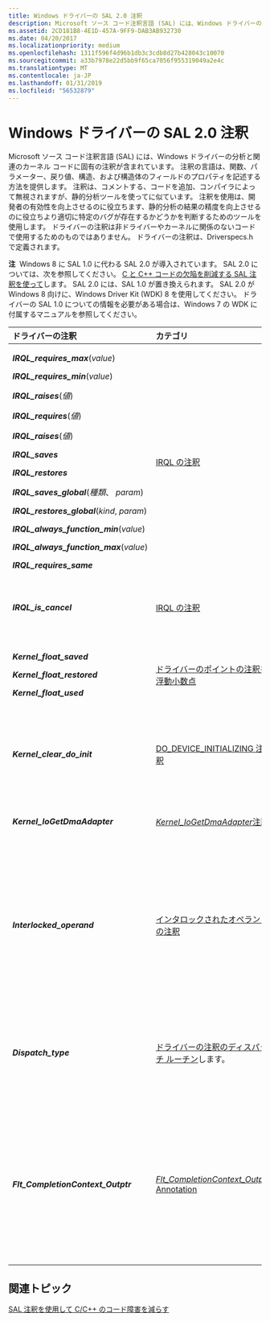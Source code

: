 ```yaml
---
title: Windows ドライバーの SAL 2.0 注釈
description: Microsoft ソース コード注釈言語 (SAL) には、Windows ドライバーの分析と関連のカーネル コードに固有の注釈が含まれています。
ms.assetid: 2CD181B8-4E1D-457A-9FF9-DAB3AB932730
ms.date: 04/20/2017
ms.localizationpriority: medium
ms.openlocfilehash: 1311f596f4d96b1db3c3cdb8d27b428043c10070
ms.sourcegitcommit: a33b7978e22d5bb9f65ca7056f955319049a2e4c
ms.translationtype: MT
ms.contentlocale: ja-JP
ms.lasthandoff: 01/31/2019
ms.locfileid: "56532879"
---
```

# <a name="sal-20-annotations-for-windows-drivers"></a>Windows ドライバーの SAL 2.0 注釈


Microsoft ソース コード注釈言語 (SAL) には、Windows ドライバーの分析と関連のカーネル コードに固有の注釈が含まれています。 注釈の言語は、関数、パラメーター、戻り値、構造、および構造体のフィールドのプロパティを記述する方法を提供します。 注釈は、コメントする、コードを追加、コンパイラによって無視されますが、静的分析ツールを使ってに似ています。 注釈を使用は、開発者の有効性を向上させるのに役立ちます、静的分析の結果の精度を向上させるのに役立ちより適切に特定のバグが存在するかどうかを判断するためのツールを使用します。 ドライバーの注釈は非ドライバーやカーネルに関係のないコードで使用するためのものではありません。 ドライバーの注釈は、Driverspecs.h で定義されます。

**注**  Windows 8 に SAL 1.0 に代わる SAL 2.0 が導入されています。 SAL 2.0 については、次を参照してください。 [C と C++ コードの欠陥を削減する SAL 注釈を使って](https://go.microsoft.com/fwlink/p/?linkid=247283)します。 SAL 2.0 には、SAL 1.0 が置き換えられます。 SAL 2.0 が Windows 8 向けに、Windows Driver Kit (WDK) 8 を使用してください。 ドライバーの SAL 1.0 についての情報を必要がある場合は、Windows 7 の WDK に付属するマニュアルを参照してください。

 

<table>
<colgroup>
<col width="33%" />
<col width="33%" />
<col width="33%" />
</colgroup>
<thead>
<tr class="header">
<th align="left">ドライバーの注釈</th>
<th align="left">カテゴリ</th>
<th align="left">使用</th>
</tr>
</thead>
<tbody>
<tr class="odd">
<td align="left"><p><strong><em>IRQL_requires_max</em></strong>(<em>value</em>)</p>
<p><strong><em>IRQL_requires_min</em></strong>(<em>value</em>)</p>
<p><strong><em>IRQL_raises</em></strong>(<em>値</em>)</p>
<p><strong><em>IRQL_requires</em></strong>(<em>値</em>)</p>
<p><strong><em>IRQL_raises</em></strong>(<em>値</em>)</p>
<p><strong><em>IRQL_saves</em></strong></p>
<p><strong><em>IRQL_restores</em></strong></p>
<p><strong><em>IRQL_saves_global</em></strong>(<em>種類</em>、 <em>param</em>)</p>
<p><strong><em>IRQL_restores_global</em></strong>(<em>kind</em>, <em>param</em>)</p>
<p><strong><em>IRQL_always_function_min</em></strong>(<em>value</em>)</p>
<p><strong><em>IRQL_always_function_max</em></strong>(<em>value</em>)</p>
<p><strong><em>IRQL_requires_same</em></strong></p></td>
<td align="left"><a href="irql-annotations-for-drivers.md" data-raw-source="[IRQL annotations](irql-annotations-for-drivers.md)">IRQL の注釈</a></td>
<td align="left"><p>IRQL の注釈を使用すると、関数を実行する範囲の IRQL レベルを指定します。 IRQL の注釈には、エラーをより正確に検索するコード分析ツールが役立ちます。</p></td>
</tr>
<tr class="even">
<td align="left"><strong><em>IRQL_is_cancel</em></strong></td>
<td align="left"><a href="irql-annotations-for-drivers.md" data-raw-source="[IRQL annotations](irql-annotations-for-drivers.md)">IRQL の注釈</a></td>
<td align="left"><p>使用して、 <em>IRQL_is_cancel</em>注釈は、の正常な動作を確認できます、 <strong>DRIVER_CANCEL</strong>コールバック関数。</p></td>
</tr>
<tr class="odd">
<td align="left"><p><strong><em>Kernel_float_saved</em></strong></p>
<p><strong><em>Kernel_float_restored</em></strong></p>
<p><strong><em>Kernel_float_used</em></strong></p></td>
<td align="left"><a href="floating-point-annotations-for-drivers.md" data-raw-source="[Floating point annotations for drivers](floating-point-annotations-for-drivers.md)">ドライバーのポイントの注釈を浮動小数点</a></td>
<td align="left"><p>浮動を使用して、浮動小数点のカーネル モード コードとエラーを報告する浮動小数点状態が適切に保護されていない場合の使用を検出するコード分析ツールのヘルプへの注釈をポイントします。</p></td>
</tr>
<tr class="even">
<td align="left"><p><strong><em>Kernel_clear_do_init</em></strong></p></td>
<td align="left"><a href="do-device-initializing-annotation-for-drivers.md" data-raw-source="[DO_DEVICE_INITIALIZING annotation](do-device-initializing-annotation-for-drivers.md)">DO_DEVICE_INITIALIZING 注釈</a></td>
<td align="left"><p>使用して、 <em>Kernel_clear_do_init</em>デバイス オブジェクトの Flags フィールドにビットの注釈を注釈付きの関数は、DO_DEVICE_INITIALIZING をクリアする必要かどうかを指定します。</p></td>
</tr>
<tr class="odd">
<td align="left"><p><strong><em>Kernel_IoGetDmaAdapter</em></strong></p></td>
<td align="left"><a href="-kernel-iogetdmaadapter--annotation-for-drivers.md" data-raw-source="[_Kernel_IoGetDmaAdapter_ Annotation](-kernel-iogetdmaadapter--annotation-for-drivers.md)"><em>Kernel_IoGetDmaAdapter</em>注釈</a></td>
<td align="left"><p>使用して、 <em>Kernel_IoGetDmaAdapter</em> DMA ポインターの誤用を検索するコード分析ツールに出力するための注釈。</p></td>
</tr>
<tr class="even">
<td align="left"><p><strong><em>Interlocked_operand</em></strong></p></td>
<td align="left"><a href="driver-annotations-for-interlocked-operands.md" data-raw-source="[Annotations for interlocked operands](driver-annotations-for-interlocked-operands.md)">インタロックされたオペランドの注釈</a></td>
<td align="left"><p>使用して、 <em>Interlocked_operand</em>インター ロックのオペランドとして識別する関数のパラメーターの注釈。 関数の数は、そのパラメーターの 1 つとして、インタロックされたプロセッサ命令を使用してアクセスする必要がある変数のアドレスを取得します。 キャッシュ リード スルーのアトミック手順では、これらし、非常に微妙なバグが発生する場合は、オペランドが正しくに使用されていません。</p></td>
</tr>
<tr class="odd">
<td align="left"><p><strong><em>Dispatch_type</em></strong></p></td>
<td align="left"><a href="declaring-functions-using-function-role-types-for-wdm-drivers.md#annotating_driver_dispatch_routines" data-raw-source="[Annotations for Driver Dispatch Routines](declaring-functions-using-function-role-types-for-wdm-drivers.md#annotating_driver_dispatch_routines)">ドライバーの注釈のディスパッチ ルーチン</a>します。</td>
<td align="left"><p>使用して、 <em>Dispatch_type</em> WDM ドライバー ディスパッチ ルーチンを宣言するときに使用される注釈。 参照してください<a href="declaring-functions-using-function-role-types-for-wdm-drivers.md" data-raw-source="[Declaring Functions Using Function Role Types for WDM Drivers](declaring-functions-using-function-role-types-for-wdm-drivers.md)">WDM ドライバーのロールの種類の関数を使用して関数の宣言</a>と<a href="declaring-functions-using-function-role-types-for-wdm-drivers.md#annotating_driver_dispatch_routines" data-raw-source="[Annotating Driver Dispatch Routines](declaring-functions-using-function-role-types-for-wdm-drivers.md#annotating_driver_dispatch_routines)">ドライバー ディスパッチ ルーチンに注釈を付ける</a></p></td>
</tr>
<tr class="even">
<td align="left"><p><strong><em>Flt_CompletionContext_Outptr</em></strong></p></td>
<td align="left"><a href="-flt-completioncontext-outptr--annotation.md" data-raw-source="[_Flt_CompletionContext_Outptr_ Annotation](-flt-completioncontext-outptr--annotation.md)"><em>Flt_CompletionContext_Outptr</em> Annotation</a></td>
<td align="left"><p>使用して、 <strong><em>Flt_CompletionContext_Outptr</em></strong>ファイル システム ミニフィルターの前の操作のコールバック関数を宣言するときに注釈 (<a href="https://msdn.microsoft.com/library/windows/hardware/ff551109" data-raw-source="[&lt;strong&gt;PFLT_PRE_OPERATION_CALLBACK&lt;/strong&gt;](https://msdn.microsoft.com/library/windows/hardware/ff551109)"><strong>PFLT_PRE_OPERATION_CALLBACK</strong></a>). この注釈を配置、 <em>CompletionContext</em>パラメーター。 この注釈を設定することを確認するコード分析ツール、 <em>CompletionContext</em> FLT_PREOP_CALLBACK_STATUS が値を返すが正しい。</p></td>
</tr>
</tbody>
</table>

 

## <a name="span-idrelatedtopicsspanrelated-topics"></a><span id="related_topics"></span>関連トピック


[SAL 注釈を使用して C/C++ のコード障害を減らす](https://go.microsoft.com/fwlink/p/?linkid=247283)

 

 






